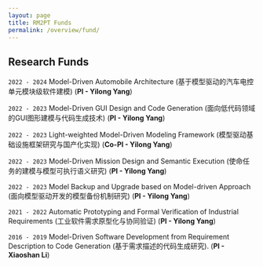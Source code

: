 ```yaml
---
layout: page
title: RM2PT Funds
permalink: /overview/fund/
---
```


## Research Funds

`2022 - 2024`  Model-Driven Automobile Architecture (基于模型驱动的汽车电控单元模块级软件建模) (**PI - Yilong Yang**)

`2022 - 2023`  Model-Driven GUI Design and Code Generation (面向低代码领域的GUI图形建模与代码生成技术) (**PI - Yilong Yang**)

`2022 - 2023`  Light-weighted Model-Driven Modeling Framework (模型驱动基础设施框架研究与国产化实现) (**Co-PI - Yilong Yang**)

`2022 - 2023`  Model-Driven Mission Design and Semantic Execution (使命任务的建模与模型可执行语义研究) (**PI - Yilong Yang**)

`2022 - 2023`  Model Backup and Upgrade based on Model-driven Approach (面向模型驱动开发的模型备份机制研究) (**PI - Yilong Yang**)

`2021 - 2022`  Automatic Prototyping and Formal Verification of Industrial Requirements (工业软件需求原型化与协同验证) (**PI - Yilong Yang**)

`2016 - 2019` Model-Driven Software Development from Requirement Description to Code Generation (基于需求描述的代码生成研究). (**PI - Xiaoshan Li**)
